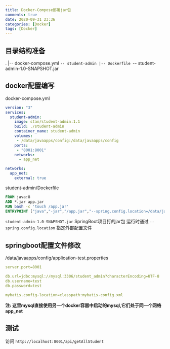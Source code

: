 ```yaml
---
title: Docker-Compose部署jar包
comments: true
date: 2020-09-31 23:36
categories: [Docker]
tags: [Docker]
---
```


## 目录结构准备

.
|-- docker-compose.yml
`-- student-admin
    |-- Dockerfile
    `-- student-admin-1.0-SNAPSHOT.jar

## docker配置编写

docker-compose.yml
```yml
version: "3"
services:
  student-admin:
    image: stan/student-admin:1.1
    build: ./student-admin
    container_name: student-admin
    volumes:
     - /data/javaapps/config:/data/javaapps/config 
    ports:
     - "8001:8001"
    networks:
      - app_net

networks:
  app_net:
    external: true
```

student-admin/Dockerfile 
```Dockerfile
FROM java:8
ADD *.jar app.jar
RUN bash -c 'touch /app.jar'
ENTRYPOINT ["java","-jar","/app.jar","--spring.config.location=/data/javaapps/config/application-test.properties"]
```


`student-admin-1.0-SNAPSHOT.jar` SpringBoot项目打的jar包
运行时通过 `--spring.config.location` 指定外部配置文件


## springboot配置文件修改

/data/javaapps/config/application-test.properties
```yml
server.port=8001

db.url=jdbc:mysql://mysql:3306/student_admin?characterEncoding=UTF-8
db.username=test
db.password=test

mybatis.config-location=classpath:mybatis-config.xml
```

**注: 这里mysql直接使用另一个docker容器中启动的mysql,它们处于同一个网络app_net**


## 测试

访问 `http://localhost:8001/api/getAllStudent`